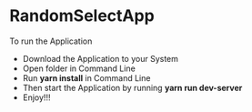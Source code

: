 # RandomSelectApp

To run the Application 
- Download the Application to your System 
- Open folder in Command Line
- Run **yarn install** in Command Line
- Then start the Application by running **yarn run dev-server**
- Enjoy!!!
